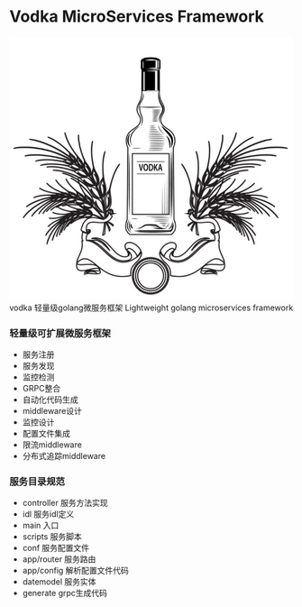 # Vodka MicroServices Framework 
![](./README/vodka.png)
vodka 轻量级golang微服务框架  Lightweight golang microservices framework

### 轻量级可扩展微服务框架
- 服务注册
- 服务发现
- 监控检测
- GRPC整合
- 自动化代码生成
- middleware设计
- 监控设计
- 配置文件集成
- 限流middleware
- 分布式追踪middleware

### 服务目录规范
- controller     服务方法实现
- idl            服务idl定义
- main           入口
- scripts        服务脚本
- conf           服务配置文件
- app/router     服务路由
- app/config     解析配置文件代码
- datemodel      服务实体  
- generate       grpc生成代码
